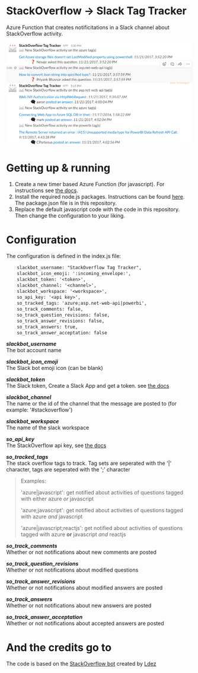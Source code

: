 # StackOverflow -> Slack Tag Tracker
Azure Function that creates notificitations in a Slack channel about StackOverflow activity.

![Overview](media/slack.PNG?raw=true )

# Getting up & running

1. Create a new timer based Azure Function (for javascript). For instructions see [the docs](https://docs.microsoft.com/en-us/azure/azure-functions/functions-create-first-azure-function).
2. Install the required node.js packages. Instructions can be found [here](https://docs.microsoft.com/en-us/azure/azure-functions/functions-reference-node#node-version-and-package-management). The package.json file is in this repository.
3. Replace the default javascript code with the code in this repository. Then change the configuration to your liking.

# Configuration

The configuration is defined in the index.js file:

        slackbot_username: "StackOverflow Tag Tracker",
        slackbot_icon_emoji: ':incoming_envelope:',
        slackbot_token: '<token>',
        slackbot_channel: '<channel>',
        slackbot_workspace: '<workspace>',
        so_api_key: '<api key>',
        so_tracked_tags: 'azure;asp.net-web-api|powerbi',
        so_track_comments: false,
        so_track_question_revisions: false,
        so_track_answer_revisions: false, 
        so_track_answers: true, 
        so_track_answer_acceptation: false
        
***slackbot_username***       
  The bot account name

***slackbot_icon_emoji***       
  The Slack bot emoji icon (can be blank)

***slackbot_token***       
  The Slack token, Create a Slack App and get a token. see [the docs](https://api.slack.com/slack-apps) 

***slackbot_channel***       
  The name or the id of the channel that the message are posted to (for example: '#stackoverflow')

***slackbot_workspace***       
  The name of the slack workspace

***so_api_key***       
  The StackOverflow api key, see [the docs](https://stackapps.com/apps/oauth/register)

***so_tracked_tags***       
  The stack overflow tags to track. Tag sets are seperated with the '|' character, tags are seperated with the ';' character
  
  > Examples:
  >
  > 'azure|javascript': get notified about activities of questions tagged with either azure *or* javascript
  >
  > 'azure;javascript': get notified about activities of questions tagged with azure *and* javascript
  >
  > 'azure|javascript;reactjs': get notified about activities of questions tagged with azure **or** javascript *and* reactjs
  
***so_track_comments***       
  Whether or not notifications about new comments are posted

***so_track_question_revisions***       
  Whether or not notifications about modified questions

***so_track_answer_revisions***       
  Whether or not notifications about modified answers are posted

***so_track_answers***       
  Whether or not notifications about new answers are posted

***so_track_answer_acceptation***       
  Whether or not notifications about accepted answers are posted

# And the credits go to

The code is based on the [StackOverflow bot](https://github.com/ldez/stackoverflow-slack-bot) created by [Ldez](https://github.com/ldez)
